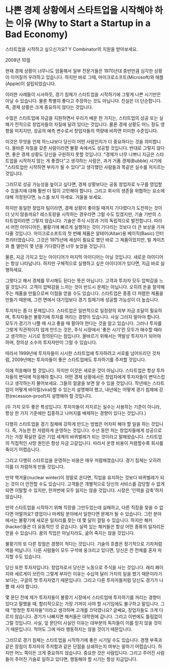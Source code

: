 # 나쁜 경제 상황에서 스타트업을 시작해야 하는 이유 (Why to Start a Startup in a Bad Economy)

스타트업을 시작하고 싶으신가요? Y Combinator의 지원을 받아보세요.

2008년 10월

현재 경제 상황이 너무나도 암울해서 일부 전문가들은 1970년대 중반만큼 심각한 상황이 이어질까 우려하고 있습니다. 하지만 바로 그때, 마이크로소프트(Microsoft)와 애플(Apple)이 설립되었습니다.

이러한 사례들이 시사하듯, 경기 침체가 스타트업을 시작하기에 그렇게 나쁜 시기만은 아닐 수 있습니다. 물론 특별히 좋다고 주장하는 것도 아닙니다. 진실은 더 단순합니다. 즉, 경제 상황은 크게 중요하지 않다는 것입니다.

수많은 스타트업에 자금을 지원하면서 우리가 배운 한 가지는, 스타트업의 성공 또는 실패가 전적으로 창업자들의 자질에 달려 있다는 것입니다. 물론 경제 상황도 어느 정도 영향을 미치지만, 성공의 예측 변수로서 창업자들의 역량에 비하면 미미한 수준입니다.

이것은 무엇을 언제 하느냐보다 당신이 어떤 사람인지가 더 중요하다는 것을 의미합니다. 올바른 자질을 갖춘 사람이라면 불황 속에서도 성공할 것입니다. 반대로 그렇지 않다면, 좋은 경제 상황도 당신을 구원하지 못할 것입니다. "경제가 너무 나쁘니 지금은 스타트업을 시작하지 않는 게 좋겠다"고 생각하는 사람은, 과거 거품 경제(Bubble) 시기에 "스타트업만 시작하면 부자가 될 수 있다"고 생각했던 사람들과 똑같은 실수를 저지르는 것입니다.

그러므로 성공 가능성을 높이고 싶다면, 경제 상황보다는 공동 창업자로 누구를 영입할 수 있을지에 대해 훨씬 더 많이 고민해야 합니다. 그리고 회사의 생존을 위협하는 요소에 대해 걱정된다면, 뉴스를 보지 마세요. 거울을 보세요.

하지만 동일한 창업자 팀이라면, 경제 상황이 좋아질 때까지 기다렸다가 도전하는 것이 더 낫지 않을까요? 레스토랑을 시작하는 경우라면 그럴 수도 있겠지만, 기술 기반의 스타트업이라면 그렇지 않습니다. 기술은 주식 시장과 거의 독립적으로 발전합니다. 따라서 어떤 아이디어든, 불황기에 빠르게 실행하는 것이 기다리는 것보다 더 큰 보상을 가져다줄 것입니다. 마이크로소프트의 첫 번째 제품은 알테어(Altair)용 베이직(Basic) 인터프리터였습니다. 그것은 1975년에 세상이 필요로 했던 바로 그 제품이었지만, 빌 게이츠와 폴 앨런이 몇 년을 기다렸다면 너무 늦었을 것입니다.

물론, 지금 가지고 있는 아이디어가 마지막 아이디어는 아닐 것입니다. 새로운 아이디어는 항상 나타납니다. 하지만 구체적으로 실행하고 싶은 아이디어가 있다면, 지금 바로 실행하세요.

그렇다고 해서 경제를 무시해도 된다는 뜻은 아닙니다. 고객과 투자자 모두 압박감을 느낄 것입니다. 고객이 압박감을 느끼는 것이 반드시 문제는 아닙니다. 오히려 돈을 절약해 주는 제품을 만듦으로써 이점을 얻을 수도 있습니다. 스타트업은 종종 더 저렴한 제품을 만들기 때문에, 그런 면에서 대기업보다 경기 침체기에 성공할 가능성이 더 높습니다.

투자자는 좀 더 문제입니다. 스타트업은 일반적으로 일정량의 외부 자금 조달이 필요하며, 투자자들은 불황기에 투자를 꺼리는 경향이 있습니다. 사실 그러지 말아야 합니다. 모두가 경기가 나쁠 때 사고 좋을 때 팔아야 한다는 것을 알고 있습니다. 그러나 투자를 그렇게 직관적이지 않게 만드는 것은, 주식 시장에서 '좋은 시기'란 모두가 매수할 때라고 생각하는 시기로 정의된다는 점입니다. 올바르기 위해서는 역발상 투자자가 되어야 하며, 정의상 소수의 투자자만이 그럴 수 있습니다.

따라서 1999년에 투자자들이 시시한 스타트업에 투자하려고 서로를 넘어뜨리던 것처럼, 2009년에는 투자자들이 좋은 스타트업에도 투자하기를 주저할 것입니다.

이에 적응해야 할 것입니다. 하지만 이것은 새로운 것이 아닙니다. 스타트업은 항상 투자자들의 변덕에 적응해야 합니다. 어떤 경제 상황에서든 창업자에게 투자자들이 변덕스럽다고 생각하는지 물어보세요. 그들의 얼굴을 보면 알 수 있을 것입니다. 작년에는 스타트업이 어떻게 바이럴(viral)할 수 있는지 설명해야 했고, 내년에는 어떻게 경기 침체에 강한(recession-proof)지 설명해야 할 것입니다.

(두 가지 모두 좋은 특성입니다. 투자자들이 저지르는 실수는 사용하는 기준이 아니라, 항상 한 가지 기준에만 집중하고 나머지를 배제하는 경향이 있다는 것입니다.)

다행히 스타트업을 경기 침체에 강하게 만드는 방법은 어차피 해야 할 일을 하는 것입니다. 즉, 가능한 한 저렴하게 운영하는 것입니다. 수년 동안 저는 창업자들에게 성공으로 가는 가장 확실한 길은 기업 세계의 바퀴벌레가 되는 것이라고 말해왔습니다. 스타트업의 직접적인 사망 원인은 항상 자금 고갈입니다. 따라서 운영 비용이 저렴할수록 회사를 죽이기 어렵습니다.

그리고 다행히 스타트업을 운영하는 비용은 매우 저렴해졌습니다. 경기 침체는 오히려 이를 더 저렴하게 만들 것입니다.

만약 핵겨울(nuclear winter)이 정말로 온다면, 직업을 유지하는 것보다 바퀴벌레가 되는 것이 더 안전할 수도 있습니다. 고객들은 개별적으로 당신의 서비스를 감당할 수 없게 되면 이탈할 수 있지만, 한꺼번에 모두 잃지는 않을 것입니다. 시장은 '인력을 감축'하지 않습니다.

만약 스타트업을 시작하기 위해 직장을 그만두었는데 실패하고, 다른 직장을 찾을 수 없다면 어떨까요? 영업이나 마케팅 분야에서 일한다면 문제가 될 수 있습니다. 그런 분야에서는 불황기에 새로운 일자리를 찾는 데 몇 달이 걸릴 수 있습니다. 하지만 해커(hacker)들은 더 유동적인 것 같습니다. 실력 있는 해커들은 항상 어떤 종류의 일자리든 얻을 수 있습니다. 꿈의 직업은 아닐지라도, 굶어 죽지는 않을 것입니다.

불황기의 또 다른 장점은 경쟁이 적다는 것입니다. 기술의 흐름은 정기적으로 기차처럼 역을 떠납니다. 다른 사람들이 모두 구석에 웅크리고 있다면, 당신은 칸 전체를 혼자 차지할 수도 있습니다.

당신 또한 투자자입니다. 창업자로서 당신은 노동으로 주식을 사는 것입니다. 래리 페이지와 세르게이 브린이 그렇게 부자인 이유는 수십억 달러 가치의 일을 했기 때문이라기보다는, 구글의 첫 투자자였기 때문입니다. 그리고 다른 투자자들처럼 당신도 경기가 나쁠 때 사야 합니다.

몇 문단 전에 제가 투자자들이 불황기 시장에서 스타트업에 투자하기를 꺼리는 경향이 있다고 말했을 때, 합리적으로는 가장 기꺼이 사야 할 시기임에도 불구하고 말입니다. 그때 "멍청한 투자자들"이라고 생각하며 고개를 끄덕였나요? 글쎄요, 창업자들도 크게 다르지 않습니다. 경기가 나빠지면 해커들은 대학원에 갑니다. 그리고 이번에도 틀림없이 그럴 것입니다. 사실, 앞 문단이 사실인 이유는 대부분의 독자들이 이를 믿지 않을 것이기 때문입니다. 적어도 그에 따라 행동하지는 않을 것이기 때문입니다.

그러므로 경기 침체는 스타트업을 시작하기에 좋은 시기일 수도 있습니다. 경쟁 부족과 같은 장점이 투자자의 주저함과 같은 단점을 상쇄하는지 여부는 말하기 어렵습니다. 하지만 어느 쪽이든 크게 중요하지 않습니다. 중요한 것은 사람입니다. 그리고 주어진 사람들이 주어진 기술로 일하고 있다면, 행동해야 할 시기는 항상 지금입니다.